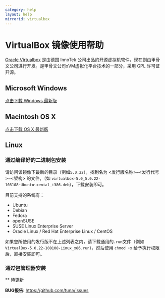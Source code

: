 ```yaml
---
category: help
layout: help
mirrorid: virtualbox
---
```


VirtualBox 镜像使用帮助
===================
[Oracle Virtualbox](https://www.virtualbox.org/) 是由德国 InnoTek 公司出品的开源虚拟机软件，现在则由甲骨文公司进行开发。是甲骨文公司xVM虚拟化平台技术的一部分，采用 GPL 许可证开源。
## Microsoft Windows

[点击下载 Windows 最新版](https://mirrors.tuna.tsinghua.edu.cn/virtualbox/virtualbox-Win-latest.exe)


## Macintosh OS X

[点击下载 OS X 最新版](https://mirrors.tuna.tsinghua.edu.cn/virtualbox/virtualbox-osx-latest.dmg)

## Linux

### 通过编译好的二进制包安装

请访问该镜像下最新的目录（例如`5.0.22`），找到名为 <发行版名称>~<发行代号>~<架构> 的文件，（如 `virtualbox-5.0_5.0.22-108108~Ubuntu~xenial_i386.deb`），下载安装即可。

目前支持的系统有：
* Ubuntu 
* Debian
* Fedora
* openSUSE
* SUSE Linux Enterprise Server
* Oracle Linux / Red Hat Enterprise Linux / CentOS

如果您所使用的发行版不在上述列表之内，请下载通用的`.run`文件（例如`VirtualBox-5.0.22-108108-Linux_x86.run`），然后使用 `chmod +x` 给予执行权限后，直接安装即可。
### 通过包管理器安装 

** 待更新

**BUG报告**: <https://github.com/tuna/issues>


